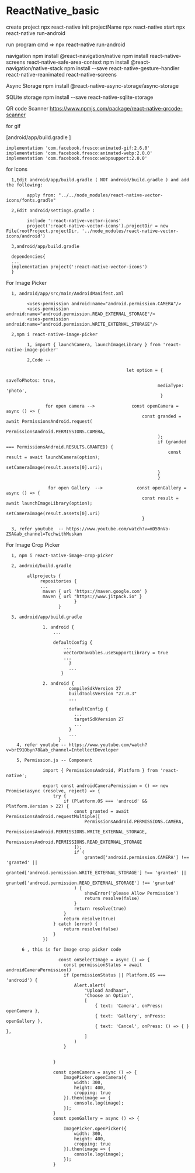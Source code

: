 # ReactNative_basic

create project
      npx react-native init projectName
      npx react-native start
      npx react-native run-android

run program cmd => npx react-native run-android

navigation 
     npm install @react-navigation/native
     npm install react-native-screens react-native-safe-area-context
     npm install @react-navigation/native-stack
     npm install --save react-native-gesture-handler react-native-reanimated react-native-screens
     
Async Storage
      npm install @react-native-async-storage/async-storage

SQLite storage
      npm install --save react-native-sqlite-storage
      
 QR code Scanner 
      https://www.npmjs.com/package/react-native-qrcode-scanner
 
 for gif 
 
 [android/app/build.gradle ]
 
    implementation 'com.facebook.fresco:animated-gif:2.6.0'
    implementation 'com.facebook.fresco:animated-webp:2.0.0'
    implementation 'com.facebook.fresco:webpsupport:2.0.0'
    
for Icons

      1,Edit android/app/build.gradle ( NOT android/build.gradle ) and add the following:

            apply from: "../../node_modules/react-native-vector-icons/fonts.gradle"
      
      2,Edit android/settings.gradle :
      
            include ':react-native-vector-icons'
            project(':react-native-vector-icons').projectDir = new File(rootProject.projectDir, '../node_modules/react-native-vector-icons/android')
      
      3,android/app/build.gradle 
      
      dependencies{
      ...
      implementation project(':react-native-vector-icons')
      }
      
  For Image Picker
  
      1, android/app/src/main/AndroidManifest.xml
      
            <uses-permission android:name="android.permission.CAMERA"/>
            <uses-permission android:name="android.permission.READ_EXTERNAL_STORAGE"/>
            <uses-permission android:name="android.permission.WRITE_EXTERNAL_STORAGE"/>
            
      2,npm i react-native-image-picker
      
            1, import { launchCamera, launchImageLibrary } from 'react-native-image-picker'
            
            2,Code -- 
                   
                                                  let option = {
                                                              saveToPhotos: true,
                                                              mediaType: 'photo',
                                                               }

                   for open camera -->              const openCamera = async () => {
                                                        const granded = await PermissionsAndroid.request(
                                                            PermissionsAndroid.PERMISSIONS.CAMERA,
                                                              );
                                                              if (granded === PermissionsAndroid.RESULTS.GRANTED) {
                                                                  const result = await launchCamera(option);
                                                                  setCameraImage(result.assets[0].uri);
                                                              }
                                                              }
                                                              
                    for open Gallery  -->             const openGallery = async () => {
                                                        const result = await launchImageLibrary(option);
                                                        setCameraImage(result.assets[0].uri)
                                                        }
      
      3, refer youtube  -- https://www.youtube.com/watch?v=mD59nVo-ZSA&ab_channel=TechwithMuskan
      
  For Image Crop Picker
  
      1, npm i react-native-image-crop-picker
      
      2, android/build.gradle
            
            allprojects {
                 repositories {
                 ...
                  maven { url 'https://maven.google.com' }
                  maven { url "https://www.jitpack.io" }
                              }
                        }
                        
      3, android/app/build.gradle
      
                  1. android {
                      ...

                      defaultConfig {
                          ...
                          vectorDrawables.useSupportLibrary = true
                          ...
                            }
                            ...
                         }

                  2. android {
                            compileSdkVersion 27
                            buildToolsVersion "27.0.3"
                            ...

                            defaultConfig {
                              ...
                              targetSdkVersion 27
                              ...
                            }
                            ...
                        }
        4, refer youtube -- https://www.youtube.com/watch?v=brE91Obyn78&ab_channel=IntellectDeveloper          
  
        5, Permission.js -- Component
        
                  import { PermissionsAndroid, Platform } from 'react-native';

                  export const androidCameraPermission = () => new Promise(async (resolve, reject) => {
                      try {
                          if (Platform.OS === 'android' && Platform.Version > 22) {
                              const granted = await PermissionsAndroid.requestMultiple([
                                  PermissionsAndroid.PERMISSIONS.CAMERA,
                                  PermissionsAndroid.PERMISSIONS.WRITE_EXTERNAL_STORAGE,
                                  PermissionsAndroid.PERMISSIONS.READ_EXTERNAL_STORAGE
                              ]);
                              if (
                                  granted['android.permission.CAMERA'] !== 'granted' ||
                                  granted['android.permission.WRITE_EXTERNAL_STORAGE'] !== 'granted' ||
                                  granted['android.permission.READ_EXTERNAL_STORAGE'] !== 'granted'
                              ) {
                                  showError('please Allow Permission')
                                  return resolve(false)
                              }
                              return resolve(true)
                          }
                          return resolve(true)
                      } catch (error) {
                          return resolve(false)
                      }
                  })
                  
          6 , this is for Image crop picker code
                        
                        const onSelectImage = async () => {
                          const permissionStatus = await androidCameraPermission()
                          if (permissionStatus || Platform.OS === 'android') {
                              Alert.alert(
                                  "Upload Aadhaar",
                                  'Choose an Option',
                                  [
                                      { text: 'Camera', onPress: openCamera },
                                      { text: 'Gallery', onPress: openGallery },
                                      { text: 'Cancel', onPress: () => { } },
                                  ]
                              )
                          }


                      }

                      const openCamera = async () => {
                          ImagePicker.openCamera({
                              width: 300,
                              height: 400,
                              cropping: true
                          }).then(image => {
                              console.log(image);
                          });
                      }
                      const openGallery = async () => {

                          ImagePicker.openPicker({
                              width: 300,
                              height: 400,
                              cropping: true
                          }).then(image => {
                              console.log(image);
                          });
                      }
        
            

